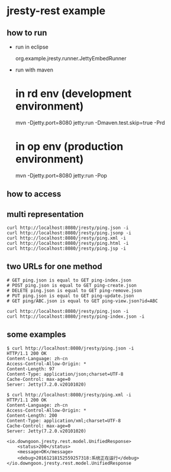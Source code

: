 # jresty-rest example

## how to run

- run in eclipse

	org.example.jresty.runner.JettyEmbedRunner
	
- run with maven
	
	# in rd env (development environment)
	mvn -Djetty.port=8080 jetty:run -Dmaven.test.skip=true -Prd
	
	# in op env (production environment)
	mvn -Djetty.port=8080 jetty:run -Pop
	
	
## how to access

## multi representation

	curl http://localhost:8080/jresty/ping.json -i
	curl http://localhost:8080/jresty/ping.jsonp -i
	curl http://localhost:8080/jresty/ping.xml -i
	curl http://localhost:8080/jresty/ping.html -i
	curl http://localhost:8080/jresty/ping.jsp -i

## two URLs for one method
	
	# GET ping.json is equal to GET ping-index.json
	# POST ping.json is equal to GET ping-create.json
	# DELETE ping.json is equal to GET ping-remove.json
	# PUT ping.json is equal to GET ping-update.json
	# GET ping/ABC.json is equal to GET ping-view.json?id=ABC

	curl http://localhost:8080/jresty/ping.json -i
	curl http://localhost:8080/jresty/ping-index.json -i
	

## some examples 

	$ curl http://localhost:8080/jresty/ping.json -i
	HTTP/1.1 200 OK
	Content-Language: zh-cn
	Access-Control-Allow-Origin: *
	Content-Length: 97
	Content-Type: application/json;charset=UTF-8
	Cache-Control: max-age=0
	Server: Jetty(7.2.0.v20101020)
	
	$ curl http://localhost:8080/jresty/ping.xml -i
	HTTP/1.1 200 OK
	Content-Language: zh-cn
	Access-Control-Allow-Origin: *
	Content-Length: 200
	Content-Type: application/xml;charset=UTF-8
	Cache-Control: max-age=0
	Server: Jetty(7.2.0.v20101020)

	<io.downgoon.jresty.rest.model.UnifiedResponse>
  		<status>200</status>
  		<message>OK</message>
  		<debug>20161218152559257318:系统正在运行</debug>
	</io.downgoon.jresty.rest.model.UnifiedResponse
	
	